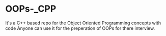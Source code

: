 # OOPs-_CPP
It's a C++ based repo for the Object Oriented Programming concepts with code
Anyone can use it for the preperation of OOPs for there interview.

